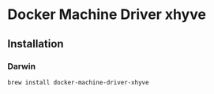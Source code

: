 # Docker Machine Driver xhyve

## Installation

### Darwin

```sh
brew install docker-machine-driver-xhyve
```
